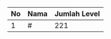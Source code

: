 | No | Nama            | Jumlah Level |
|----|-----------------|--------------|
| 1  | #    |    221        |
